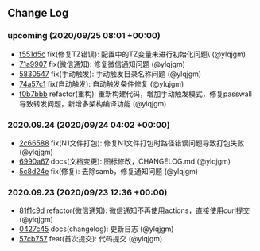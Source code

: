 ## Change Log

### upcoming (2020/09/25 08:01 +00:00)
- [f551d5c](https://github.com/ylqjgm/OpenWrt-Actions/commit/f551d5cce3790e028e2e37cd1c4ed2c60a6c91c4) fix(修复TZ错误): 配置中的TZ变量未进行初始化问题\ (@ylqjgm)
- [71a9907](https://github.com/ylqjgm/OpenWrt-Actions/commit/71a990792623968c1bd826442908546ad197eb39) fix(微信通知): 修复微信通知问题 (@ylqjgm)
- [5830547](https://github.com/ylqjgm/OpenWrt-Actions/commit/58305471ca60c6e18b5c3f073991fbebc26e8890) fix(手动触发): 手动触发目录名称问题 (@ylqjgm)
- [74a57c1](https://github.com/ylqjgm/OpenWrt-Actions/commit/74a57c1351bbefd6dfed999f5b174eeea2a6874e) fix(自动触发): 自动触发条件修复 (@ylqjgm)
- [f0b7bbb](https://github.com/ylqjgm/OpenWrt-Actions/commit/f0b7bbb1f823b7d790dca5c8caff1c8e4c78ea29) refactor(重构): 重新构建代码，增加手动触发模式，修复passwall导致转发问题，新增多架构编译功能 (@ylqjgm)

### 2020.09.24 (2020/09/24 04:02 +00:00)
- [2c66588](https://github.com/ylqjgm/OpenWrt-Actions/commit/2c665885fb76b767b0008e2a578301fd0553a1b2) fix(N1文件打包): 修复N1文件打包时路径错误问题导致打包失败 (@ylqjgm)
- [6990a67](https://github.com/ylqjgm/OpenWrt-Actions/commit/6990a679698c4d3877b38ead1163614f26c40941) docs(文档变更): 图标修改，CHANGELOG.md (@ylqjgm)
- [5c8d24e](https://github.com/ylqjgm/OpenWrt-Actions/commit/5c8d24e289ad494c9ba1a28c67db3a9f51060058) fix(修复): 去除samb，修复通知问题 (@ylqjgm)

### 2020.09.23 (2020/09/23 12:36 +00:00)
- [81f1c9d](https://github.com/ylqjgm/OpenWrt-Actions/commit/81f1c9d812447d930fbf7d0c9b30645782b8de6b) refactor(微信通知): 微信通知不再使用actions，直接使用curl提交 (@ylqjgm)
- [0427c45](https://github.com/ylqjgm/OpenWrt-Actions/commit/0427c45bba43098f1444cc56fa86bc2a4180ee4c) docs(changelog): 更新日志 (@ylqjgm)
- [57cb757](https://github.com/ylqjgm/OpenWrt-Actions/commit/57cb757cb63fdb10f298ed46144bd418c6dd44a5) feat(首次提交): 代码提交 (@ylqjgm)